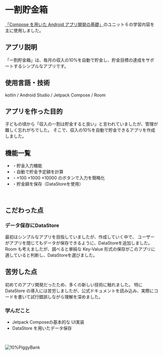 # 一割貯金箱
 [「Compose を用いた Android アプリ開発の基礎」](https://developer.android.com/courses/android-basics-compose/course?hl=ja)のユニット６の学習内容を主に使用しました。
<br>  

## アプリ説明
「一割貯金箱」は、毎月の収入の10%を自動で貯金し、貯金目標の達成をサポートするシンプルなアプリです。
<br>  

## 使用言語・技術
kotlin / Android Studio / Jetpack Compose / Room
<br>  

## アプリを作った目的
子どもの頃から「収入の一割は貯金すると良い」と言われていましたが、管理が難しく忘れがちでした。
そこで、収入の10%を自動で貯金できるアプリを作成しました。
<br>  

## 機能一覧
 - ・貯金入力機能
 - ・自動で貯金予定額を計算
 - ・×100 ×1000 ×10000 のボタンで入力を簡略化
 - ・貯金額を保存（DataStoreを使用）
<br>  

## こだわった点
### **データ保存にDataStore**
最初はシンプルなアプリを目指していましたが、作成していく中で、
ユーザーがアプリを閉じてもデータが保存できるように、DataStoreを追加しました。
Room も考えましたが、調べると単純な Key-Value 形式の保存がこのアプリに適していると判断し、DataStoreを選びました。
<br>  

## 苦労した点
初めてのアプリ開発だったため、多くの新しい技術に触れました。
特に DataStore の導入には苦労しましたが、公式ドキュメントを読み込み、実際にコードを書いて試行錯誤しながら理解を深めました。
<br>  

### **学んだこと**
 - Jetpack Composeの基本的な UI実装
 - DataStore を用いたデータ保存
<br>  


![10%PiggyBank](https://github.com/user-attachments/assets/daa4b65f-d83c-4b6b-ae61-f4fc27785ed1)

